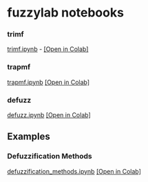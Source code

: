 # fuzzylab notebooks

### trimf

[trimf.ipynb](trimf.ipynb) -
[[Open in Colab]](https://colab.research.google.com/github/ITTcs/fuzzylab/blob/master/notebooks/trimf.ipynb)

### trapmf

[trapmf.ipynb](trapmf.ipynb)
[[Open in Colab]](https://colab.research.google.com/github/ITTcs/fuzzylab/blob/master/notebooks/trapmf.ipynb)

### defuzz

[defuzz.ipynb](defuzz.ipynb)
[[Open in Colab]](https://colab.research.google.com/github/ITTcs/fuzzylab/blob/master/notebooks/defuzz.ipynb)

## Examples

### Defuzzification Methods

[defuzzification_methods.ipynb](defuzzification_methods.ipynb)
[[Open in Colab]](https://colab.research.google.com/github/ITTcs/fuzzylab/blob/master/notebooks/defuzzification_methods.ipynb)
